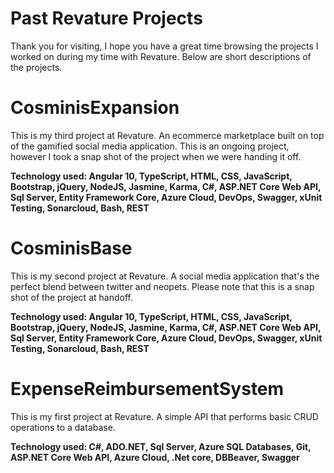 # Past Revature Projects
Thank you for visiting, I hope you have a great time browsing the projects I worked on during my time with Revature. Below are short descriptions of the projects.

# CosminisExpansion
This is my third project at Revature. An ecommerce marketplace built on top of the gamified social media application. This is an ongoing project, however I took a snap shot of the project when we were handing it off.

**Technology used: Angular 10, TypeScript, HTML, CSS, JavaScript, Bootstrap, jQuery, NodeJS, Jasmine, Karma, C#, ASP.NET Core Web API, Sql Server, Entity Framework Core, Azure Cloud, DevOps, Swagger, xUnit Testing, Sonarcloud, Bash, REST**

# CosminisBase
This is my second project at Revature. A social media application that's the perfect blend between twitter and neopets. Please note that this is a snap shot of the project at handoff.

**Technology used: Angular 10, TypeScript, HTML, CSS, JavaScript, Bootstrap, jQuery, NodeJS, Jasmine, Karma, C#, ASP.NET Core Web API, Sql Server, Entity Framework Core, Azure Cloud, DevOps, Swagger, xUnit Testing, Sonarcloud, Bash, REST**

# ExpenseReimbursementSystem
This is my first project at Revature. A simple API that performs basic CRUD operations to a database.

**Technology used: C#, ADO.NET, Sql Server, Azure SQL Databases, Git, ASP.NET Core Web API, Azure Cloud, .Net core, DBBeaver, Swagger**
